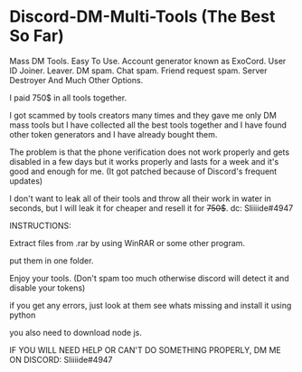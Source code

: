 # Discord-DM-Multi-Tools (The Best So Far)
Mass DM Tools. Easy To Use. Account generator known as ExoCord. User ID Joiner. Leaver. DM spam. Chat spam. Friend request spam. Server Destroyer And Much Other Options.


I paid 750$ in all tools together.

I got scammed by tools creators many times and they gave me only DM mass tools but I have collected all the best tools together and I have found other token generators and I have already bought them.

The problem is that the phone verification does not work properly and gets disabled in a few days but it works properly and lasts for a week and it's good and enough for me. (It got patched because of Discord's frequent updates)

I don't want to leak all of their tools and throw all their work in water in seconds, but I will leak it for cheaper and resell it for <s>750$</s>. dc: Sliiiide#4947

INSTRUCTIONS:

Extract files from .rar by using WinRAR or some other program.

put them in one folder.

Enjoy your tools. (Don't spam too much otherwise discord will detect it and disable your tokens)

if you get any errors, just look at them see whats missing and install it using python

you also need to download node js.

IF YOU WILL NEED HELP OR CAN'T DO SOMETHING PROPERLY, DM ME ON DISCORD: Sliiiide#4947

